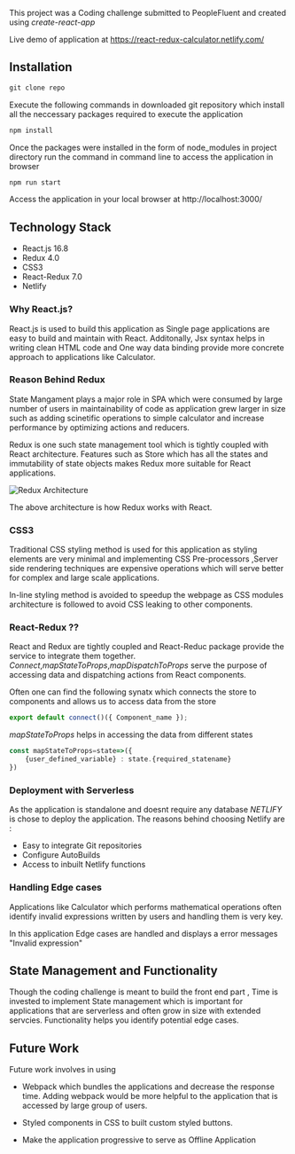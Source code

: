 This project was a Coding challenge submitted to PeopleFluent and created using _create-react-app_

Live demo of application at
https://react-redux-calculator.netlify.com/

## Installation

```js
git clone repo
```

Execute the following commands in downloaded git repository which install all the neccessary packages required to execute the application

```js
npm install
```

Once the packages were installed in the form of node_modules in project directory run the command in command line to access the application in browser

```js
npm run start
```

Access the application in your local browser at http://localhost:3000/

## Technology Stack

- React.js 16.8
- Redux 4.0
- CSS3
- React-Redux 7.0
- Netlify

### Why React.js?

React.js is used to build this application as Single page applications are easy to build and maintain with React. Additonally, Jsx syntax helps in writing clean HTML code and One way data binding provide more concrete approach to applications like Calculator.

### Reason Behind Redux

State Mangament plays a major role in SPA which were consumed by large number of users in maintainability of code as application grew larger in size such as adding scinetific operations to simple calculator and increase performance by optimizing actions and reducers.

Redux is one such state management tool which is tightly coupled with React architecture. Features such as Store which has all the states and immutability of state objects makes Redux more suitable for React applications.

![Redux Architecture](https://res.cloudinary.com/practicaldev/image/fetch/s--fCDvEpjd--/c_limit%2Cf_auto%2Cfl_progressive%2Cq_auto%2Cw_880/https://i.stack.imgur.com/LNQwH.png)

The above architecture is how Redux works with React.

### CSS3

Traditional CSS styling method is used for this application as styling elements are very minimal and implementing CSS Pre-processors ,Server side rendering techniques are expensive operations which will serve better for complex and large scale applications.

In-line styling method is avoided to speedup the webpage as CSS modules architecture is followed to avoid CSS leaking to other components.

### React-Redux ??

React and Redux are tightly coupled and React-Reduc package provide the service to integrate them together. _Connect_,_mapStateToProps_,_mapDispatchToProps_ serve the purpose of accessing data and dispatching actions from React components.

Often one can find the following synatx which connects the store to components and allows us to access data from the store

```js
export default connect()({ Component_name });
```

_mapStateToProps_ helps in accessing the data from different states

```js
const mapStateToProps=state=>({
    {user_defined_variable} : state.{required_statename}
})
```

### Deployment with Serverless

As the application is standalone and doesnt require any database _NETLIFY_ is chose to deploy the application. The reasons behind choosing Netlify are :

- Easy to integrate Git repositories
- Configure AutoBuilds
- Access to inbuilt Netlify functions

### Handling Edge cases

Applications like Calculator which performs mathematical operations often identify invalid expressions written by users and handling them is very key.

In this application Edge cases are handled and displays a error messages "Invalid expression"

## State Management and Functionality

Though the coding challenge is meant to build the front end part , Time is invested to implement State management which is important for applications that are serverless and often grow in size with extended servcies. Functionality helps you identify potential edge cases.

## Future Work

Future work involves in using

- Webpack which bundles the applications and decrease the response time. Adding webpack would be more helpful to the application that is accessed by large group of users.

- Styled components in CSS to built custom styled buttons.

- Make the application progressive to serve as Offline Application
